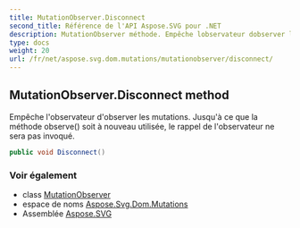 ```yaml
---
title: MutationObserver.Disconnect
second_title: Référence de l'API Aspose.SVG pour .NET
description: MutationObserver méthode. Empêche lobservateur dobserver les mutations. Jusquà ce que la méthode observe soit à nouveau utilisée le rappel de lobservateur ne sera pas invoqué.
type: docs
weight: 20
url: /fr/net/aspose.svg.dom.mutations/mutationobserver/disconnect/
---
```

## MutationObserver.Disconnect method

Empêche l'observateur d'observer les mutations. Jusqu'à ce que la méthode observe() soit à nouveau utilisée, le rappel de l'observateur ne sera pas invoqué.

```csharp
public void Disconnect()
```

### Voir également

* class [MutationObserver](../)
* espace de noms [Aspose.Svg.Dom.Mutations](../../mutationobserver/)
* Assemblée [Aspose.SVG](../../../)


